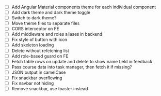 - [ ] Add Angular Material components theme for each individual component
- [ ] Add dark theme and dark theme toggle
- [ ] Switch to dark theme?
- [ ] Move theme files to separate files
- [ ] CORS interceptor on FE
- [ ] Add middleware and roles aliases in backend
- [ ] Fix style of button with icon
- [ ] Add skeleton loading
- [ ] Delete without refetching list
- [ ] Add role-based guard on FE
- [ ] Fetch table rows on update and delete to show name field in feedback
- [ ] Pass course data into task manager, then fetch it if missing?
- [ ] JSON output in camelCase
- [ ] Fix snackbar overflowing
- [ ] Fix navbar not hiding
- [ ] Remove snackbar, use toaster instead
